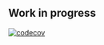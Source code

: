 ## Work in progress

[![codecov](https://codecov.io/gh/codeit-ninja/js-vtt/branch/master/graph/badge.svg?token=96FPFWLZ62)](https://codecov.io/gh/codeit-ninja/js-vtt)
